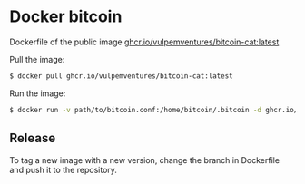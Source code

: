 # Docker bitcoin

Dockerfile of the public image [ghcr.io/vulpemventures/bitcoin-cat:latest](https://github.com/orgs/vulpemventures/packages/container/package/bitcoin-cat)


Pull the image:

```bash
$ docker pull ghcr.io/vulpemventures/bitcoin-cat:latest
```

Run the image:

```bash
$ docker run -v path/to/bitcoin.conf:/home/bitcoin/.bitcoin -d ghcr.io/vulpemventures/bitcoin-cat:latest
```


## Release

To tag a new image with a new version, change the branch in Dockerfile and push it to the repository.

